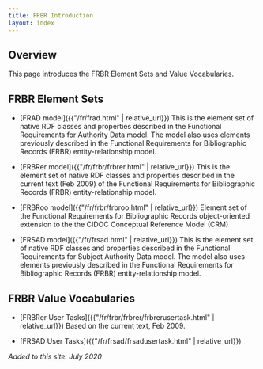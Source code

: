 ```yaml
---
title: FRBR Introduction
layout: index
---
```


## Overview

This page introduces the FRBR Element Sets and Value Vocabularies.

## FRBR Element Sets

* [FRAD model]({{"/fr/frad.html" | relative_url}})
  This is the element set of native RDF classes and properties described in the Functional Requirements for Authority Data model. The model also uses elements previously described in the Functional Requirements for Bibliographic Records (FRBR) entity-relationship model.

* [FRBRer model]({{"/fr/frbr/frbrer.html" | relative_url}})
  This is the element set of native RDF classes and properties described in the current text (Feb 2009) of the Functional Requirements for Bibliographic Records (FRBR) entity-relationship model.

* [FRBRoo model]({{"/fr/frbr/frbroo.html" | relative_url}})
  Element set of the Functional Requirements for Bibliographic Records object-oriented extension to the the CIDOC Conceptual Reference Model (CRM)

* [FRSAD model]({{"/fr/frsad.html" | relative_url}})
  This is the element set of native RDF classes and properties described in the Functional Requirements for Subject Authority Data model. The model also uses elements previously described in the Functional Requirements for Bibliographic Records (FRBR) entity-relationship model.

## FRBR Value Vocabularies

* [FRBRer User Tasks]({{"/fr/frbr/frbrer/frbrerusertask.html" | relative_url}})
  Based on the current text, Feb 2009.

* [FRSAD User Tasks]({{"/fr/frsad/frsadusertask.html" | relative_url}})

<p><em>Added to this site: July 2020</em></p>
